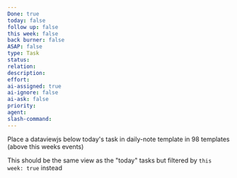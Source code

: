 ```yaml
---
Done: true
today: false
follow up: false
this week: false
back burner: false
ASAP: false
type: Task
status:
relation:
description:
effort:
ai-assigned: true
ai-ignore: false
ai-ask: false
priority:
agent:
slash-command:
---
```

Place a dataviewjs below today's task in daily-note template in 98 templates (above this weeks events)

This should be the same view as the "today" tasks but filtered by `this week: true` instead

